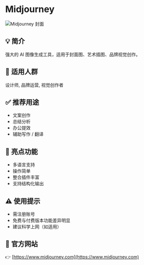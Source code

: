 # Midjourney

![Midjourney 封面](https://fakeimg.pl/1200x400/1f4ba0/ffffff/?text=Midjourney&font=lobster)

## 💡 简介
强大的 AI 图像生成工具，适用于封面图、艺术插图、品牌视觉创作。

## 👥 适用人群
设计师, 品牌运营, 视觉创作者

## ✅ 推荐用途
- 文案创作
- 总结分析
- 办公提效
- 辅助写作 / 翻译

## 🌟 亮点功能
- 多语言支持
- 操作简单
- 整合插件丰富
- 支持结构化输出

## ⚠️ 使用提示
- 需注册账号
- 免费与付费版本功能差异明显
- 建议科学上网（如适用）

## 🔗 官方网站
👉 [https://www.midjourney.com](https://www.midjourney.com)
